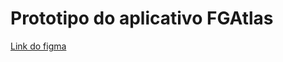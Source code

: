 # Prototipo do aplicativo FGAtlas
[Link do figma](https://www.figma.com/file/PUEGgHHGAdDTmObxylExzE/FGAtlas?node-id=0%3A1&t=L0CuCLQgusrxptuR-1)
